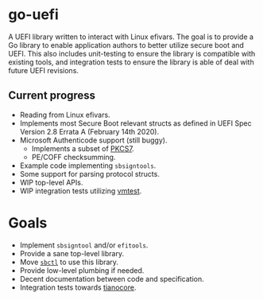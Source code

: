 go-uefi
=======

A UEFI library written to interact with Linux efivars. The goal is to provide a
Go library to enable application authors to better utilize secure boot and UEFI.
This also includes unit-testing to ensure the library is compatible with
existing tools, and integration tests to ensure the library is able of deal with
future UEFI revisions.


## Current progress

* Reading from Linux efivars.
* Implements most Secure Boot relevant structs as defined in UEFI Spec Version 2.8 Errata A (February 14th 2020).
* Microsoft Authenticode support (still buggy).
    - Implements a subset of [PKCS7](https://tools.ietf.org/html/rfc2315).
    - PE/COFF checksumming.
* Example code implementing `sbsigntools`.
* Some support for parsing protocol structs.
* WIP top-level APIs.
* WIP integration tests utilizing [vmtest](https://github.com/anatol/vmtest).

# Goals

* Implement `sbsigntool` and/or `efitools`.
* Provide a sane top-level library.
* Move [`sbctl`](https://github.com/Foxboron/sbctl) to use this library.
* Provide low-level plumbing if needed.
* Decent documentation between code and specification.
* Integration tests towards [tianocore](https://www.tianocore.org/).
